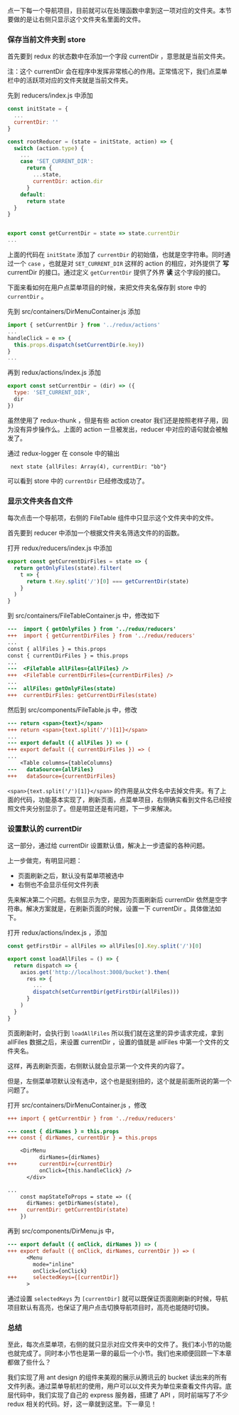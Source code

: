 点一下每一个导航项目，目前就可以在处理函数中拿到这一项对应的文件夹。本节要做的是让右侧只显示这个文件夹名里面的文件。

### 保存当前文件夹到 store

首先要到 redux 的状态数中在添加一个字段 currentDir ，意思就是当前文件夹。

注：这个 currentDir 会在程序中发挥非常核心的作用。正常情况下，我们点菜单栏中的活跃项对应的文件夹就是当前文件夹。

先到 reducers/index.js 中添加

```js
const initState = {
  ...
  currentDir: ''
}

const rootReducer = (state = initState, action) => {
  switch (action.type) {
    ...
    case 'SET_CURRENT_DIR':
      return {
        ...state,
        currentDir: action.dir
      }
    default:
      return state
  }
}


export const getCurrentDir = state => state.currentDir
...
```

上面的代码在 `initState` 添加了 `currentDir` 的初始值，也就是空字符串。同时通过一个 `case` ，也就是对 `SET_CURRENT_DIR` 这样的 action 的相应，对外提供了 **写** currentDir 的接口。通过定义 `getCurrentDir` 提供了外界 **读** 这个字段的接口。

下面来看如何在用户点菜单项目的时候，来把文件夹名保存到 store 中的 `currentDir` 。

先到 src/containers/DirMenuContainer.js 添加

```js
import { setCurrentDir } from '../redux/actions'
...
handleClick = e => {
  this.props.dispatch(setCurrentDir(e.key))
}
...

```

再到 redux/actions/index.js 添加

```js
export const setCurrentDir = (dir) => ({
  type: 'SET_CURRENT_DIR',
  dir
})
```

虽然使用了 redux-thunk ，但是有些 action creator 我们还是按照老样子用，因为没有异步操作么。上面的 action 一旦被发出，reducer 中对应的语句就会被触发了。

通过 redux-logger 在 console 中的输出

```
 next state {allFiles: Array(4), currentDir: "bb"}
```

可以看到 store 中的 `currentDir` 已经修改成功了。


### 显示文件夹各自文件

每次点击一个导航项，右侧的 FileTable 组件中只显示这个文件夹中的文件。

首先要到 reducer 中添加一个根据文件夹名筛选文件的的函数。

打开 redux/reducers/index.js 中添加

```js
export const getCurrentDirFiles = state => {
  return getOnlyFiles(state).filter(
    t => {
      return t.Key.split('/')[0] === getCurrentDir(state)
    }
  )
}
```

到 src/containers/FileTableContainer.js 中，修改如下

```diff
---  import { getOnlyFiles } from '../redux/reducers'
+++  import { getCurrentDirFiles } from '../redux/reducers'
...
const { allFiles } = this.props
const { currentDirFiles } = this.props
...
---  <FileTable allFiles={allFiles} />
+++  <FileTable currentDirFiles={currentDirFiles} />
...
---  allFiles: getOnlyFiles(state)
+++  currentDirFiles: getCurrentDirFiles(state)
```

然后到 src/components/FileTable.js 中，修改

```diff
--- return <span>{text}</span>
+++ return <span>{text.split('/')[1]}</span>
...
--- export default ({ allFiles }) => (
+++ export default ({ currentDirFiles }) => (
...
    <Table columns={tableColumns}
---   dataSource={allFiles}
+++   dataSource={currentDirFiles}
```

`<span>{text.split('/')[1]}</span>` 的作用是从文件名中去掉文件夹。有了上面的代码，功能基本实现了，刷新页面，点菜单项目，右侧确实看到文件名已经按照文件夹分别显示了。但是明显还是有问题，下一步来解决。


### 设置默认的 currentDir

这一部分，通过给 currentDir 设置默认值，解决上一步遗留的各种问题。

上一步做完，有明显问题：

- 页面刷新之后，默认没有菜单项被选中
- 右侧也不会显示任何文件列表

先来解决第二个问题。右侧显示为空，是因为页面刷新后 currentDir 依然是空字符串。解决方案就是，在刷新页面的时候，设置一下 currentDir 。具体做法如下。

打开 redux/actions/index.js ，添加

```js
const getFirstDir = allFiles => allFiles[0].Key.split('/')[0]

export const loadAllFiles = () => {
  return dispatch => {
    axios.get('http://localhost:3008/bucket').then(
      res => {
        ...
        dispatch(setCurrentDir(getFirstDir(allFiles)))
      }
    )
  }
}
```

页面刷新时，会执行到 `loadAllFiles` 所以我们就在这里的异步请求完成，拿到 allFiles 数据之后，来设置 currentDir ，设置的值就是 allFiles 中第一个文件的文件夹名。

这样，再去刷新页面，右侧默认就会显示第一个文件夹的内容了。

但是，左侧菜单项默认没有选中，这个也是挺别扭的，这个就是前面所说的第一个问题了。

打开 src/containers/DirMenuContainer.js ，修改

```diff
+++ import { getCurrentDir } from '../redux/reducers'

--- const { dirNames } = this.props
+++ const { dirNames, currentDir } = this.props

    <DirMenu
          dirNames={dirNames}
+++       currentDir={currentDir}
          onClick={this.handleClick} />
      </div>

...
    const mapStateToProps = state => ({
      dirNames: getDirNames(state),
+++   currentDir: getCurrentDir(state)
    })
```

再到 src/components/DirMenu.js 中，

```diff
--- export default ({ onClick, dirNames }) => (
+++ export default ({ onClick, dirNames, currentDir }) => (
      <Menu
        mode="inline"
        onClick={onClick}
+++     selectedKeys={[currentDir]}
      >
```

通过设置 `selectedKeys` 为 `[currentDir]` 就可以既保证页面刚刷新的时候，导航项目默认有高亮，也保证了用户点击切换导航项目时，高亮也能随时切换。

### 总结

至此，每次点菜单项，右侧的就只显示对应文件夹中的文件了。我们本小节的功能也就完成了。同时本小节也是第一章的最后一个小节。我们也来顺便回顾一下本章都做了些什么？

我们实现了用 ant design 的组件来美观的展示从腾讯云的 bucket 读出来的所有文件列表。通过菜单导航栏的使用，用户可以以文件夹为单位来查看文件内容。底层代码中，我们实现了自己的 express 服务器，搭建了 API ，同时前端写了不少 redux 相关的代码。好，这一章就到这里。下一章见！
